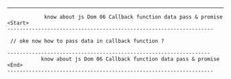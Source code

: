 ------------------------------------------------------------------    
                know about js Dom 06 Callback function data pass & promise   <Start>
    -------------------------------------------------------------------

     // oke now how to pass data in callback function ? 

    ------------------------------------------------------------------    
               know about js Dom 06 Callback function data pass & promise   <End>
    -------------------------------------------------------------------